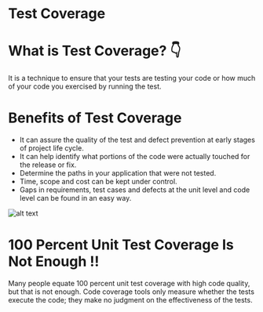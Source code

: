 # Test Coverage
# **What is Test Coverage?** :point_down:
It is a technique to ensure that your tests are testing your code or how much of your code you exercised by running the test.


# **Benefits of Test Coverage**
- It can assure the quality of the test and defect prevention at early stages of project life cycle.
- It can help identify what portions of the code were actually touched for the release or fix.
- Determine the paths in your application that were not tested.
- Time, scope and cost can be kept under control.
- Gaps in requirements, test cases and defects at the unit level and code level can be found in an easy way.



![alt text](https://www.simform.com/wp-content/uploads/2018/03/Test-Coverage-cover.png)

# **100 Percent Unit Test Coverage Is Not Enough !!**
Many people equate 100 percent unit test coverage with high code quality, but that is not enough. Code coverage tools only measure whether the tests execute the code; they make no judgment on the effectiveness of the tests.